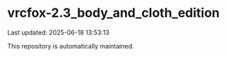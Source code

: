 # vrcfox-2.3_body_and_cloth_edition

Last updated: 2025-06-18 13:53:13

This repository is automatically maintained.
